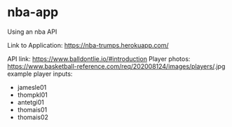 # nba-app
Using an nba API

Link to Application: https://nba-trumps.herokuapp.com/

API link: https://www.balldontlie.io/#introduction
Player photos: https://www.basketball-reference.com/req/202008124/images/players/<player>.jpg
example player inputs:
  - jamesle01
  - thompkl01
  - antetgi01
  - thomais01
  - thomais02

